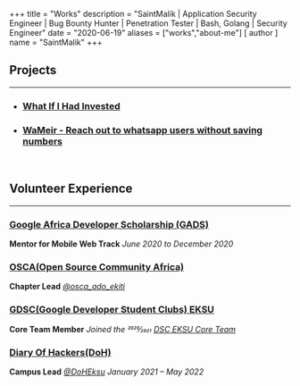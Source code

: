 +++
title = "Works"
description = "SaintMalik | Application Security Engineer | Bug Bounty Hunter | Penetration Tester | Bash, Golang | Security Engineer"
date = "2020-06-19"
aliases = ["works","about-me"]
[ author ]
name = "SaintMalik"
+++

## Projects
* * *
* ###  [What If I Had Invested](https://blog.saintmalik.me/docs/ifihadinvested)
* ###  [WaMeir - Reach out to whatsapp users without saving numbers](https://blog.saintmalik.me/docs/wameir)

&nbsp;

## Volunteer Experience
* * *

### [Google Africa Developer Scholarship (GADS)](https://andela.com/alc/)

   **Mentor for Mobile Web Track**
   _June 2020 to December 2020_

### [OSCA(Open Source Community Africa)](https://www.oscafrica.org/)

  **Chapter Lead** _[@osca_ado_ekiti](https://twitter.com/osca_ado_ekiti)_

### [GDSC(Google Developer Student Clubs) EKSU](https://dsc.community.dev/ekiti-state-university/)

  **Core Team Member**
  _Joined the 2020⁄2021 [DSC EKSU Core Team](https://dsc.community.dev/ekiti-state-university/)_

###  [Diary Of Hackers(DoH)](https://diaryofhackers.com)

  **Campus Lead** _[@DoHEksu](https://twitter.com/search?q=%23DoHEksu&src=typed_query)_
    _January 2021 – May 2022_